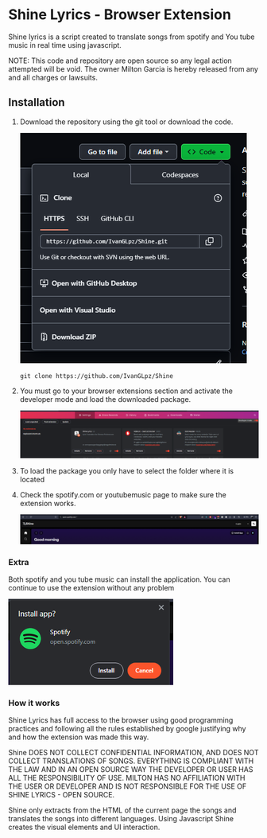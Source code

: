 # Shine Lyrics - Browser Extension

Shine lyrics is a script created to translate songs from spotify and You tube music in real time using javascript.

NOTE: This code and repository are open source so any legal action attempted will be void. The owner Milton Garcia is hereby released from any and all charges or lawsuits.

## Installation

1. Download the repository using the git tool or download the code.

   ![1695311865329](image/readme/1695311865329.png)

   ```
   git clone https://github.com/IvanGLpz/Shine
   ```

2. You must go to your browser extensions section and activate the developer mode and load the downloaded package.

   ![1694972442049](image/readme/1694972442049.png)

3. To load the package you only have to select the folder where it is located
4. Check the spotify.com or youtubemusic page to make sure the extension works.

   ![1694972537675](image/readme/1694972537675.png)

### Extra

Both spotify and you tube music can install the application. You can continue to use the extension without any problem

![1694972615430](image/readme/1694972615430.png)

### How it works

Shine Lyrics has full access to the browser using good programming practices and following all the rules established by google justifying why and how the extension was made this way.

Shine DOES NOT COLLECT CONFIDENTIAL INFORMATION, AND DOES NOT COLLECT TRANSLATIONS OF SONGS. EVERYTHING IS COMPLIANT WITH THE LAW AND IN AN OPEN SOURCE WAY THE DEVELOPER OR USER HAS ALL THE RESPONSIBILITY OF USE. MILTON HAS NO AFFILIATION WITH THE USER OR DEVELOPER AND IS NOT RESPONSIBLE FOR THE USE OF SHINE LYRICS - OPEN SOURCE.

Shine only extracts from the HTML of the current page the songs and translates the songs into different languages. Using Javascript Shine creates the visual elements and UI interaction.
